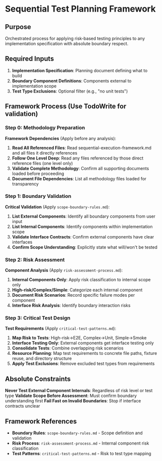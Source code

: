 # Sequential Test Planning Framework

## Purpose
Orchestrated process for applying risk-based testing principles to any implementation specification with absolute boundary respect.

## Required Inputs
1. **Implementation Specification**: Planning document defining what to build
2. **Boundary Component Definitions**: Components external to implementation scope
3. **Test Type Exclusions**: Optional filter (e.g., "no unit tests")

## Framework Process (Use TodoWrite for validation)

### Step 0: Methodology Preparation
**Framework Dependencies** (Apply before any analysis):
1. **Read All Referenced Files**: Read sequential-execution-framework.md and all files it directly references
2. **Follow One Level Deep**: Read any files referenced by those direct reference files (one level only)
3. **Validate Complete Methodology**: Confirm all supporting documents loaded before proceeding
4. **Document File Dependencies**: List all methodology files loaded for transparency

### Step 1: Boundary Validation
**Critical Validation** (Apply `scope-boundary-rules.md`):
1. **List External Components**: Identify all boundary components from user input
2. **List Internal Components**: Identify components within implementation scope
3. **Validate Interface Contracts**: Confirm external components have clear interfaces
4. **Confirm Scope Understanding**: Explicitly state what will/won't be tested

### Step 2: Risk Assessment
**Component Analysis** (Apply `risk-assessment-process.md`):
1. **Internal Components Only**: Apply risk classification to internal scope only
2. **High-risk/Complex/Simple**: Categorize each internal component
3. **Document Risk Scenarios**: Record specific failure modes per component
4. **Interface Risk Analysis**: Identify boundary interaction risks

### Step 3: Critical Test Design
**Test Requirements** (Apply `critical-test-patterns.md`):
1. **Map Risk to Tests**: High-risk→E2E, Complex→Unit, Simple→Smoke
2. **Interface Testing Only**: External components get interface testing only
3. **Consolidate Tests**: Combine overlapping risk scenarios
4. **Resource Planning**: Map test requirements to concrete file paths, fixture reuse, and directory structure
5. **Apply Test Exclusions**: Remove excluded test types from requirements

## Absolute Constraints

**Never Test External Component Internals**: Regardless of risk level or test type
**Validate Scope Before Assessment**: Must confirm boundary understanding first
**Fail Fast on Invalid Boundaries**: Stop if interface contracts unclear

## Framework References
- **Boundary Rules**: `scope-boundary-rules.md` - Scope definition and validation
- **Risk Process**: `risk-assessment-process.md` - Internal component risk classification
- **Test Patterns**: `critical-test-patterns.md` - Risk to test type mapping

